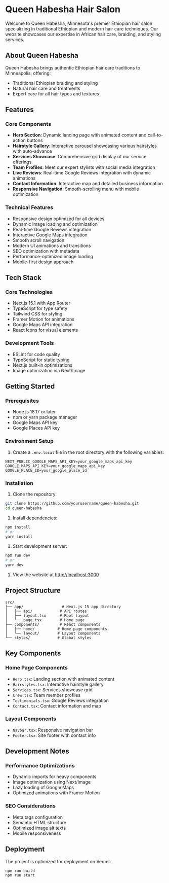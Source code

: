 # Queen Habesha Hair Salon

Welcome to Queen Habesha, Minnesota's premier Ethiopian hair salon specializing in traditional Ethiopian and modern hair care techniques. Our website showcases our expertise in African hair care, braiding, and styling services.

## About Queen Habesha

Queen Habesha brings authentic Ethiopian hair care traditions to Minneapolis, offering:

- Traditional Ethiopian braiding and styling
- Natural hair care and treatments
- Expert care for all hair types and textures

## Features

### Core Components

- **Hero Section**: Dynamic landing page with animated content and call-to-action buttons
- **Hairstyle Gallery**: Interactive carousel showcasing various hairstyles with auto-advance
- **Services Showcase**: Comprehensive grid display of our service offerings
- **Team Profiles**: Meet our expert stylists with social media integration
- **Live Reviews**: Real-time Google Reviews integration with dynamic animations
- **Contact Information**: Interactive map and detailed business information
- **Responsive Navigation**: Smooth-scrolling menu with mobile optimization

### Technical Features

- Responsive design optimized for all devices
- Dynamic image loading and optimization
- Real-time Google Reviews integration
- Interactive Google Maps integration
- Smooth scroll navigation
- Modern UI animations and transitions
- SEO optimization with metadata
- Performance-optimized image loading
- Mobile-first design approach

## Tech Stack

### Core Technologies

- Next.js 15.1 with App Router
- TypeScript for type safety
- Tailwind CSS for styling
- Framer Motion for animations
- Google Maps API integration
- React Icons for visual elements

### Development Tools

- ESLint for code quality
- TypeScript for static typing
- Next.js built-in optimizations
- Image optimization via Next/Image

## Getting Started

### Prerequisites

- Node.js 18.17 or later
- npm or yarn package manager
- Google Maps API key
- Google Places API key

### Environment Setup

1. Create a `.env.local` file in the root directory with the following variables:

```env
NEXT_PUBLIC_GOOGLE_MAPS_API_KEY=your_google_maps_api_key
GOOGLE_MAPS_API_KEY=your_google_maps_api_key
GOOGLE_PLACE_ID=your_google_place_id
```

### Installation

1. Clone the repository:

```bash
git clone https://github.com/yourusername/queen-habesha.git
cd queen-habesha
```

1. Install dependencies:

```bash
npm install
# or
yarn install
```

1. Start development server:

```bash
npm run dev
# or
yarn dev
```

1. View the website at [http://localhost:3000](http://localhost:3000)

## Project Structure

```plaintext
src/
├── app/                 # Next.js 15 app directory
│   ├── api/            # API routes
│   ├── layout.tsx      # Root layout
│   └── page.tsx        # Home page
├── components/         # React components
│   ├── home/          # Home page components
│   └── layout/        # Layout components
└── styles/            # Global styles
```

## Key Components

### Home Page Components

- `Hero.tsx`: Landing section with animated content
- `Hairstyles.tsx`: Interactive hairstyle gallery
- `Services.tsx`: Services showcase grid
- `Crew.tsx`: Team member profiles
- `Testimonials.tsx`: Google Reviews integration
- `Contact.tsx`: Contact information and map

### Layout Components

- `Navbar.tsx`: Responsive navigation bar
- `Footer.tsx`: Site footer with contact info

## Development Notes

### Performance Optimizations

- Dynamic imports for heavy components
- Image optimization using Next/Image
- Lazy loading of Google Maps
- Optimized animations with Framer Motion

### SEO Considerations

- Meta tags configuration
- Semantic HTML structure
- Optimized image alt texts
- Mobile responsiveness

## Deployment

The project is optimized for deployment on Vercel:

```bash
npm run build
npm run start
```
